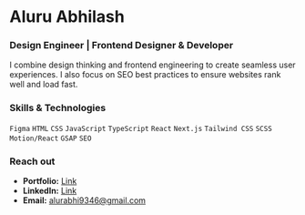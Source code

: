 # Aluru Abhilash

### Design Engineer | Frontend Designer & Developer
I combine design thinking and frontend engineering to create seamless user experiences. I also focus on SEO best practices to ensure websites rank well and load fast.

### Skills & Technologies
`Figma` `HTML` `CSS` `JavaScript` `TypeScript` `React` `Next.js` `Tailwind CSS` `SCSS` `Motion/React` `GSAP` `SEO`

### Reach out
- **Portfolio:** [Link](https://abhialuru.vercel.app)  
- **LinkedIn:** [Link](https://linkedin.com/in/abhialuru)
- **Email:** alurabhi9346@gmail.com
 

